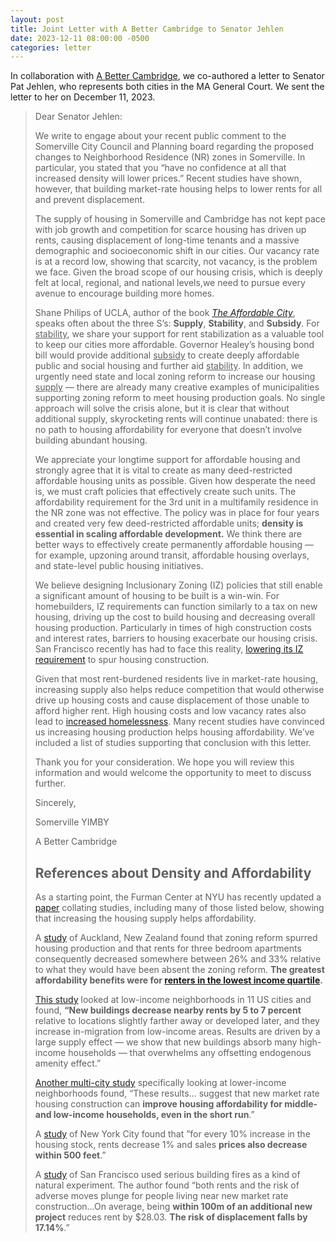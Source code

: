 ```yaml
---
layout: post
title: Joint Letter with A Better Cambridge to Senator Jehlen
date: 2023-12-11 08:00:00 -0500
categories: letter
---
```


In collaboration with [A Better Cambridge](https://www.abettercambridge.org/), we co-authored a letter to Senator Pat Jehlen, who represents both cities in the MA General Court. We sent the letter to her on <time datetime="2023-12-11">December 11, 2023</time>.

> Dear Senator Jehlen:
>
> We write to engage about your recent public comment to the Somerville City Council and Planning board regarding the proposed changes to Neighborhood Residence (NR) zones in Somerville. In particular, you stated that you “have no confidence at all that increased density will lower prices.” Recent studies have shown, however, that building market-rate housing helps to lower rents for all and prevent displacement.
>
> The supply of housing in Somerville and Cambridge has not kept pace with job growth and competition for scarce housing has driven up rents, causing displacement of long-time tenants and a massive demographic and socioeconomic shift in our cities. Our vacancy rate is at a record low, showing that scarcity, not vacancy, is the problem we face. Given the broad scope of our housing crisis, which is deeply felt at local, regional, and national levels,we need to pursue every avenue to encourage building more homes.
>
> Shane Philips of UCLA, author of the book [_The Affordable City_](https://islandpress.org/books/affordable-city), speaks often about the three S’s: **Supply**, **Stability**, and **Subsidy**. For <span style="text-decoration: underline;">stability</span>, we share your support for rent stabilization as a valuable tool to keep our cities more affordable. Governor Healey’s housing bond bill would provide additional <span style="text-decoration: underline;">subsidy</span> to create deeply affordable public and social housing and further aid <span style="text-decoration: underline;">stability</span>. In addition, we urgently need state and local zoning reform to increase our housing <span style="text-decoration: underline;">supply</span> — there are already many creative examples of municipalities supporting zoning reform to meet housing production goals. No single approach will solve the crisis alone, but it is clear that without additional supply, skyrocketing rents will continue unabated: there is no path to housing affordability for everyone that doesn’t involve building abundant housing.
>
> We appreciate your longtime support for affordable housing and strongly agree that it is vital to create as many deed-restricted affordable housing units as possible. Given how desperate the need is, we must craft policies that effectively create such units. The affordability requirement for the 3rd unit in a multifamily residence in the NR zone was not effective. The policy was in place for four years and created very few deed-restricted affordable units; **density is essential in scaling affordable development.** We think there are better ways to effectively create permanently affordable housing — for example, upzoning around transit, affordable housing overlays, and state-level public housing initiatives.
>
> We believe designing Inclusionary Zoning (IZ) policies that still enable a significant amount of housing to be built is a win-win. For homebuilders, IZ requirements can function similarly to a tax on new housing, driving up the cost to build housing and decreasing overall housing production. Particularly in times of high construction costs and interest rates, barriers to housing exacerbate our housing crisis. San Francisco recently has had to face this reality, [lowering its IZ requirement](https://www.cbsnews.com/amp/sanfrancisco/news/sf-breed-signs-housing-stimulus-fee-reform-plan-housing-crisis/) to spur housing construction.
>
> Given that most rent-burdened residents live in market-rate housing, increasing supply also helps reduce competition that would otherwise drive up housing costs and cause displacement of those unable to afford higher rent. High housing costs and low vacancy rates also lead to [increased homelessness](https://podcasts.apple.com/us/podcast/ucla-housing-voice/id1565240355?i=1000636903928). Many recent studies have convinced us increasing housing production helps housing affordability. We’ve included a list of studies supporting that conclusion with this letter.
>
> Thank you for your consideration. We hope you will review this information and would welcome the opportunity to meet to discuss further.
>
> Sincerely,
>
> Somerville YIMBY
>
> A Better Cambridge
>
>
> ## References about Density and Affordability
>
> As a starting point, the Furman Center at NYU has recently updated a [paper](https://papers.ssrn.com/sol3/papers.cfm?abstract_id=4629628) collating studies, including many of those listed below, showing that increasing the housing supply helps affordability.
>
> A [study](https://cdn.auckland.ac.nz/assets/business/about/our-research/research-institutes-and-centres/Economic-Policy-Centre--EPC-/WP016%203.pdf) of Auckland, New Zealand found that zoning reform spurred housing production and that rents for three bedroom apartments consequently decreased somewhere between 26% and 33% relative to what they would have been absent the zoning reform. **The greatest affordability benefits were for [renters in the lowest income quartile](https://twitter.com/peter_tulip/status/1723100175454056882?s=61&t=Lp0TB_OADDU4M7b_yiwNDA).**
>
> [This study](https://papers.ssrn.com/sol3/papers.cfm?abstract_id=3507532) looked at low-income neighborhoods in 11 US cities and found, **“New buildings decrease nearby rents by 5 to 7 percent** relative to locations slightly farther away or developed later, and they increase in-migration from low-income areas. Results are driven by a large supply effect — we show that new buildings absorb many high-income households — that overwhelms any offsetting endogenous amenity effect.”
>
> [Another multi-city study](https://research.upjohn.org/cgi/viewcontent.cgi?article=1325&context=up_workingpapers) specifically looking at lower-income neighborhoods found, “These results… suggest that new market rate housing construction can **improve housing affordability for middle- and low-income households, even in the short run**.”
>
> A [study](https://docs.wixstatic.com/ugd/7fc2bf_ee1737c3c9d4468881bf1434814a6f8f.pdf) of New York City found that ”for every 10% increase in the housing stock, rents decrease 1% and sales **prices also decrease within 500 feet**.”
>
> A [study](https://papers.ssrn.com/sol3/Delivery.cfm/SSRN_ID3867764_code4738516.pdf?abstractid=3867764&mirid=1) of San Francisco used serious building fires as a kind of natural experiment. The author found “both rents and the risk of adverse moves plunge for people living near new market rate construction…On average, being **within 100m of an additional new project** reduces rent by $28.03. **The risk of displacement falls by 17.14%**.”
